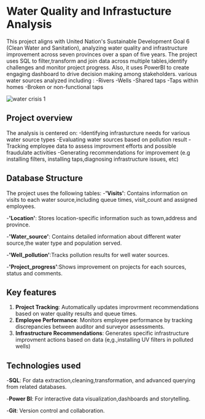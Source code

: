# Water Quality and Infrastucture Analysis

This project aligns with United Nation's Sustainable Development Goal 6 (Clean Water and Sanitation), analyzing water quality and infrastructure improvement across seven provinces over a span of five years.
The project uses SQL to filter,transform and join data across multiple tables,identify challenges and monitor project progress. Also, it uses PowerBI to create engaging dashboard to drive decision making among stakeholders.
 various water sources analyzed including :
-Rivers
-Wells
-Shared taps
-Taps within homes
-Broken or non-functional taps

![water crisis 1](https://github.com/user-attachments/assets/e2ff9caf-91fe-4c0f-8846-e3d932514b8f)

## Project overview
The analysis is centered on:
-Identifying infrasturcture needs for various water source types
-Evaluating water sources based on pollution result
-Tracking employee data to assess improvment efforts and possible fraudulate activities
-Generating recommendations for improvement (e.g installing filters, installing taps,diagnosing infrastructure issues, etc)

## Database Structure
The project uses the following tables:
-**'Visits'**: Contains information on visits to each water source,including queue times, visit_count and assigned employees.

-**'Location'**: Stores location-specific information such as town,address and province.

-**'Water_source'**: Contains detailed information about different water source,the water type and population served.

-**'Well_pollution'**:Tracks pollution results for well water sources.

-**'Project_progress'**:Shows improvement on projects for each sources, status and comments.

## Key features
1. **Project Tracking**: Automatically updates improvrment recommendations based on water quality results and queue times.
2. **Employee Performance**: Monitors employee performance by tracking discrepancies between auditor and surveyor assessments.
3. **Infrastructure Recommendations**: Generates specific infrastructure improvment actions based on data (e,g.,installing UV filters in polluted wells)

## Technologies used
-**SQL**: For data extraction,cleaning,transformation, and advanced querying from related databases.

-**Power BI**: For interactive data visualization,dashboards and storytelling.

-**Git**: Version control and collaboration.
